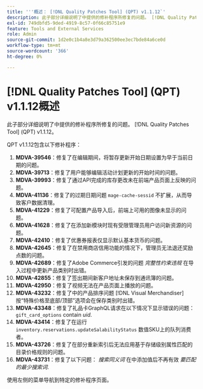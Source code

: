 ```yaml
---
title: '''概述： [!DNL Quality Patches Tool] (QPT) v1.1.12`'
description: 此子部分详细说明了中提供的修补程序所修复的问题。 [!DNL Quality Patches Tool] (QPT) v1.1.12。
exl-id: 749dbfd5-9ded-4919-8c57-0f66c85751e9
feature: Tools and External Services
role: Admin
source-git-commit: 1d2e0c1b4a8e3d79a362500ee3ec7bde84a6ce0d
workflow-type: tm+mt
source-wordcount: '366'
ht-degree: 0%

---
```


# [!DNL Quality Patches Tool] (QPT) v1.1.12概述

此子部分详细说明了中提供的修补程序所修复的问题。 [!DNL Quality Patches Tool] (QPT) v1.1.12。

QPT v1.1.12包含以下修补程序：

1. **MDVA-39546**：修复了在编辑期间，将暂存更新开始日期设置为早于当前日期的问题。
1. **MDVA-39713**：修复了用户能够编辑活动计划更新的开始时间的问题。
1. **MDVA-39993**：修复了通过API完成的库存更改未在前端产品页面上反映的问题。
1. **MDVA-41136**：修复了的过期日期问题 `mage-cache-sessid` 不扩展，从而导致客户数据清理。
1. **MDVA-41229**：修复了可配置产品导入后，前端上可用的图像未显示的问题。
1. **MDVA-41628**：修复了在添加新模块时现有受限管理员用户访问新资源的问题。
1. **MDVA-42410**：修复了优惠券报表仅显示默认基本货币的问题。
1. **MDVA-42645**：修复了在禁用商店信用功能的情况下，管理员无法退还奖励点数的问题。
1. **MDVA-42689**：修复了Adobe Commerce引发的问题 *完整性约束违规* 在导入过程中更新产品类别时出错。
1. **MDVA-42855**：修复了签出期间新客户地址未保存到通讯簿的问题。
1. **MDVA-42950**：修复了视频无法在产品页面上播放的问题。
1. **MDVA-43232**：修复了中的产品排序问题 [!DNL Visual Merchandiser] 按“特殊价格至底部/顶部”选项会在保存类别时出错。
1. **MDVA-43348**：修复了礼品卡GraphQL请求在以下情况下显示错误的问题： `gift_card_options` contain *uid*.
1. **MDVA-43414**：修复了在运行 `inventory.reservations.updateSalabilityStatus` 数值SKU上的队列消费者。
1. **MDVA-43726**：修复了在部分重新索引后无法应用基于存储级别属性匹配的目录价格规则的问题。
1. **MDVA-43731**：修复了以下问题： *搜索同义词* 在中添加值后不再有效 *要匹配的最少搜索词*.

使用左侧的菜单导航到特定的修补程序页面。
